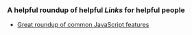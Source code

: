 ### A helpful roundup of helpful _Links_ for helpful people

- [Great roundup of common JavaScript features](https://blog.pragmatists.com/top-10-es6-features-by-example-80ac878794bb)
